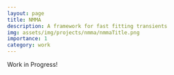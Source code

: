 ```yaml
---
layout: page
title: NMMA
description: A framework for fast fitting transients
img: assets/img/projects/nmma/nmmaTitle.png
importance: 1
category: work
---
```


Work in Progress!